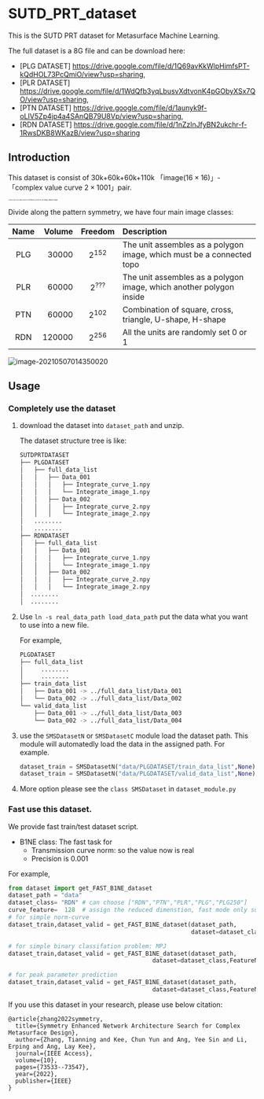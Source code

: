 # SUTD_PRT_dataset

This is the SUTD PRT dataset for Metasurface Machine Learning.

The full dataset is a 8G file and can be download here:

<!--   -  [Google drive](https://drive.google.com/file/d/1mVUwwFr0atS0nHSRjyCFCXDW-627iUxI/view?usp=sharing)  -->
- [PLG DATASET] https://drive.google.com/file/d/1Q69avKkWlpHimfsPT-kQdHOL73PcQmiO/view?usp=sharing, 
- [PLR DATASET] https://drive.google.com/file/d/1WdQfb3yqLbusvXdtvonK4pGObyXSx7QO/view?usp=sharing, 
- [PTN DATASET] https://drive.google.com/file/d/1aunyk9f-oLIV5Zp4jp4a4SAnQB79U8Vp/view?usp=sharing, 
- [RDN DATASET] https://drive.google.com/file/d/1nZzlnJfyBN2ukchr-f-1RwsDKB8WKazB/view?usp=sharing
## Introduction

This dataset is consist of 30k+60k+60k+110k 「image($16\times16)$」- 「complex value curve $2\times1001$」pair.

<img src="https://github.com/veya2ztn/SUTD_PRT_dataset/blob/master/images/have_a_look_for_all_image_dataset.image.jpg?raw=true" alt="have_a_look_for_all_image_dataset.curve" style="zoom:15%;" /><img src="https://github.com/veya2ztn/SUTD_PRT_dataset/blob/master/images/have_a_look_for_all_image_dataset.curve.jpg?raw=true" alt="have_a_look_for_all_image_dataset.image" style="zoom: 20%;" />

Divide  along the pattern symmetry, we have four main image classes:

| Name | Volume |  Freedom  | Description                                                  |
| :--: | -----: | :-------: | :----------------------------------------------------------- |
| PLG  |  30000 | $2^{152}$ | The unit assembles as a polygon image, which must be a connected topo |
| PLR  |  60000 | $2^{???}$ | The unit assembles as a polygon image, which another polygon inside |
| PTN  |  60000 | $2^{102}$ | Combination of square, cross, triangle, U-shape, H-shape     |
| RDN  | 120000 | $2^{256}$ | All the units are randomly set 0 or 1                        |

![image-20210507014350020](https://github.com/veya2ztn/SUTD_PRT_dataset/blob/master/images/image-20210507014350020.png?raw=truehttps://github.com/veya2ztn/SUTD_PRT_dataset/blob/master/images/image-20210507014350020.png?raw=true)



## Usage

###  Completely use the dataset

1. download the dataset into `dataset_path` and unzip.

   The dataset structure tree is like:

   ```bash
   SUTDPRTDATASET
   ├── PLGDATASET
   │   ├── full_data_list
   │   │   ├── Data_001
   │   │   │   ├── Integrate_curve_1.npy
   │   │   │   └── Integrate_image_1.npy
   │   │   ├── Data_002
   │   │   │   ├── Integrate_curve_2.npy
   │   │   │   └── Integrate_image_2.npy
   │   ........
   │   ........
   ├── RDNDATASET
   │   ├── full_data_list
   │   │   ├── Data_001
   │   │   │   ├── Integrate_curve_1.npy
   │   │   │   └── Integrate_image_1.npy
   │   │   ├── Data_002
   │   │   │   ├── Integrate_curve_2.npy
   │   │   │   └── Integrate_image_2.npy
   │  ........
   │  ........
   ```

2. Use `ln -s real_data_path load_data_path` put the data what you want to use into a new file.

   For example, 

   ```bash
   PLGDATASET
   ├── full_data_list
   │     ........
   │     ........
   ├── train_data_list                            
   │   ├── Data_001 -> ../full_data_list/Data_001 
   │   └── Data_002 -> ../full_data_list/Data_002 
   └── valid_data_list                            
       ├── Data_001 -> ../full_data_list/Data_003 
       └── Data_002 -> ../full_data_list/Data_004 
   ```

3. use the `SMSDatasetN` or `SMSDatasetC` module load the dataset path. This module will automatedly load the data in the assigned path. For  example.

   ```python
   dataset_train = SMSDatasetN("data/PLGDATASET/train_data_list",None)
   dataset_train = SMSDatasetN("data/PLGDATASET/valid_data_list",None)
   ```

4. More option please see the `class SMSDataset` in `dataset_module.py`

### Fast use this dataset.

We provide fast train/test dataset script. 

- B1NE class: The fast task for 
  - Transmission curve norm: so the value now is real
  - Precision is 0.001

For example,

```python
from dataset import get_FAST_B1NE_dataset
dataset_path = "data"
dataset_class= "RDN" # can choose ["RDN","PTN","PLR","PLG","PLG250"]
curve_feature=  128  # assign the reduced dimenstion, fast mode only support [32,128,1001]
# for simple norm-curve  
dataset_train,dataset_valid = get_FAST_B1NE_dataset(dataset_path,
                                                    dataset=dataset_class,FeatureNum=curve_feature)

# for simple binary classifation problem: MPJ  
dataset_train,dataset_valid = get_FAST_B1NE_dataset(dataset_path,
                                         dataset=dataset_class,FeatureNum=curve_feature,                                                              type_predicted="onehot",target_predicted="balance_leftorright")

# for peak parameter prediction  
dataset_train,dataset_valid = get_FAST_B1NE_dataset(dataset_path,
                                         dataset=dataset_class,FeatureNum=curve_feature,                                                              type_predicted="combination",target_predicted="peakparameters")
```

If you use this dataset in your research, please use below citation:
```
@article{zhang2022symmetry,
  title={Symmetry Enhanced Network Architecture Search for Complex Metasurface Design},
  author={Zhang, Tianning and Kee, Chun Yun and Ang, Yee Sin and Li, Erping and Ang, Lay Kee},
  journal={IEEE Access},
  volume={10},
  pages={73533--73547},
  year={2022},
  publisher={IEEE}
}
```
